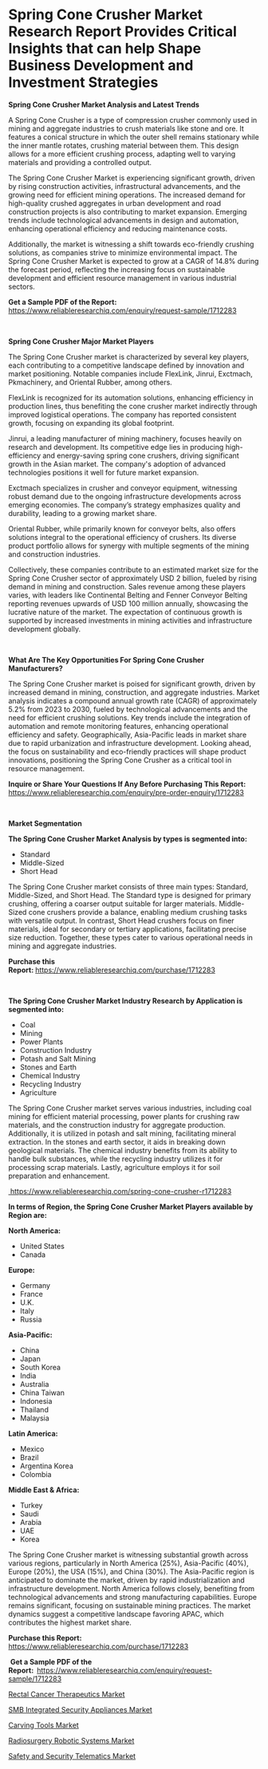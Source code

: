 <p><h1>Spring Cone Crusher Market Research Report Provides Critical Insights that can help Shape Business Development and Investment Strategies</h1></p><p><strong>Spring Cone Crusher Market Analysis and Latest Trends</strong></p>
<p><p>A Spring Cone Crusher is a type of compression crusher commonly used in mining and aggregate industries to crush materials like stone and ore. It features a conical structure in which the outer shell remains stationary while the inner mantle rotates, crushing material between them. This design allows for a more efficient crushing process, adapting well to varying materials and providing a controlled output.</p><p>The Spring Cone Crusher Market is experiencing significant growth, driven by rising construction activities, infrastructural advancements, and the growing need for efficient mining operations. The increased demand for high-quality crushed aggregates in urban development and road construction projects is also contributing to market expansion. Emerging trends include technological advancements in design and automation, enhancing operational efficiency and reducing maintenance costs. </p><p>Additionally, the market is witnessing a shift towards eco-friendly crushing solutions, as companies strive to minimize environmental impact. The Spring Cone Crusher Market is expected to grow at a CAGR of 14.8% during the forecast period, reflecting the increasing focus on sustainable development and efficient resource management in various industrial sectors.</p></p>
<p><strong>Get a Sample PDF of the Report:&nbsp;</strong> <a href="https://www.reliableresearchiq.com/enquiry/request-sample/1712283?utm_campaign=1780&utm_medium=2&utm_source=Github&utm_content=ia&utm_term=22102024&utm_id=spring-cone-crusher">https://www.reliableresearchiq.com/enquiry/request-sample/1712283</a></p>
<p>&nbsp;</p>
<p><strong>Spring Cone Crusher Major Market Players</strong></p>
<p><p>The Spring Cone Crusher market is characterized by several key players, each contributing to a competitive landscape defined by innovation and market positioning. Notable companies include FlexLink, Jinrui, Exctmach, Pkmachinery, and Oriental Rubber, among others. </p><p>FlexLink is recognized for its automation solutions, enhancing efficiency in production lines, thus benefiting the cone crusher market indirectly through improved logistical operations. The company has reported consistent growth, focusing on expanding its global footprint.</p><p>Jinrui, a leading manufacturer of mining machinery, focuses heavily on research and development. Its competitive edge lies in producing high-efficiency and energy-saving spring cone crushers, driving significant growth in the Asian market. The company's adoption of advanced technologies positions it well for future market expansion.</p><p>Exctmach specializes in crusher and conveyor equipment, witnessing robust demand due to the ongoing infrastructure developments across emerging economies. The company’s strategy emphasizes quality and durability, leading to a growing market share.</p><p>Oriental Rubber, while primarily known for conveyor belts, also offers solutions integral to the operational efficiency of crushers. Its diverse product portfolio allows for synergy with multiple segments of the mining and construction industries.</p><p>Collectively, these companies contribute to an estimated market size for the Spring Cone Crusher sector of approximately USD 2 billion, fueled by rising demand in mining and construction. Sales revenue among these players varies, with leaders like Continental Belting and Fenner Conveyor Belting reporting revenues upwards of USD 100 million annually, showcasing the lucrative nature of the market. The expectation of continuous growth is supported by increased investments in mining activities and infrastructure development globally.</p></p>
<p>&nbsp;</p>
<p><strong>What Are The Key Opportunities For Spring Cone Crusher Manufacturers?</strong></p>
<p><p>The Spring Cone Crusher market is poised for significant growth, driven by increased demand in mining, construction, and aggregate industries. Market analysis indicates a compound annual growth rate (CAGR) of approximately 5.2% from 2023 to 2030, fueled by technological advancements and the need for efficient crushing solutions. Key trends include the integration of automation and remote monitoring features, enhancing operational efficiency and safety. Geographically, Asia-Pacific leads in market share due to rapid urbanization and infrastructure development. Looking ahead, the focus on sustainability and eco-friendly practices will shape product innovations, positioning the Spring Cone Crusher as a critical tool in resource management.</p></p>
<p><strong>Inquire or Share Your Questions If Any Before Purchasing This Report:</strong> <a href="https://www.reliableresearchiq.com/enquiry/pre-order-enquiry/1712283?utm_campaign=1780&utm_medium=2&utm_source=Github&utm_content=ia&utm_term=22102024&utm_id=spring-cone-crusher">https://www.reliableresearchiq.com/enquiry/pre-order-enquiry/1712283</a></p>
<p>&nbsp;</p>
<p><strong>Market Segmentation</strong></p>
<p><strong>The Spring Cone Crusher Market Analysis by types is segmented into:</strong></p>
<p><ul><li>Standard</li><li>Middle-Sized</li><li>Short Head</li></ul></p>
<p><p>The Spring Cone Crusher market consists of three main types: Standard, Middle-Sized, and Short Head. The Standard type is designed for primary crushing, offering a coarser output suitable for larger materials. Middle-Sized cone crushers provide a balance, enabling medium crushing tasks with versatile output. In contrast, Short Head crushers focus on finer materials, ideal for secondary or tertiary applications, facilitating precise size reduction. Together, these types cater to various operational needs in mining and aggregate industries.</p></p>
<p><strong>Purchase this Report:&nbsp;</strong><a href="https://www.reliableresearchiq.com/purchase/1712283?utm_campaign=1780&utm_medium=2&utm_source=Github&utm_content=ia&utm_term=22102024&utm_id=spring-cone-crusher">https://www.reliableresearchiq.com/purchase/1712283</a></p>
<p>&nbsp;</p>
<p><strong>The Spring Cone Crusher Market Industry Research by Application is segmented into:</strong></p>
<p><ul><li>Coal</li><li>Mining</li><li>Power Plants</li><li>Construction Industry</li><li>Potash and Salt Mining</li><li>Stones and Earth</li><li>Chemical Industry</li><li>Recycling Industry</li><li>Agriculture</li></ul></p>
<p><p>The Spring Cone Crusher market serves various industries, including coal mining for efficient material processing, power plants for crushing raw materials, and the construction industry for aggregate production. Additionally, it is utilized in potash and salt mining, facilitating mineral extraction. In the stones and earth sector, it aids in breaking down geological materials. The chemical industry benefits from its ability to handle bulk substances, while the recycling industry utilizes it for processing scrap materials. Lastly, agriculture employs it for soil preparation and enhancement.</p></p>
<p><a href="https://www.reliableresearchiq.com/spring-cone-crusher-r1712283?utm_campaign=1780&utm_medium=2&utm_source=Github&utm_content=ia&utm_term=22102024&utm_id=spring-cone-crusher">&nbsp;https://www.reliableresearchiq.com/spring-cone-crusher-r1712283</a></p>
<p><strong>In terms of Region, the Spring Cone Crusher Market Players available by Region are:</strong></p>
<p>
    <p> <strong> North America: </strong>
        <ul>
            <li>United States</li>
            <li>Canada</li>
        </ul>
        </p> 
    <p> <strong> Europe: </strong>
        <ul>
            <li>Germany</li>
            <li>France</li>
            <li>U.K.</li>
            <li>Italy</li>
            <li>Russia</li>
        </ul>
        </p> 
    <p> <strong> Asia-Pacific: </strong>
        <ul>
            <li>China</li>
            <li>Japan</li>
            <li>South Korea</li>
            <li>India</li>
            <li>Australia</li>
            <li>China Taiwan</li>
            <li>Indonesia</li>
            <li>Thailand</li>
            <li>Malaysia</li>
        </ul>
        </p> 
    <p> <strong> Latin America: </strong>
        <ul>
            <li>Mexico</li>
            <li>Brazil</li>
            <li>Argentina Korea</li>
            <li>Colombia</li>
        </ul>
        </p> 
    <p> <strong> Middle East & Africa: </strong>
        <ul>
            <li>Turkey</li>
            <li>Saudi</li>
            <li>Arabia</li>
            <li>UAE</li>
            <li>Korea</li>
        </ul>
    </p>
    </p>
<p><p>The Spring Cone Crusher market is witnessing substantial growth across various regions, particularly in North America (25%), Asia-Pacific (40%), Europe (20%), the USA (15%), and China (30%). The Asia-Pacific region is anticipated to dominate the market, driven by rapid industrialization and infrastructure development. North America follows closely, benefiting from technological advancements and strong manufacturing capabilities. Europe remains significant, focusing on sustainable mining practices. The market dynamics suggest a competitive landscape favoring APAC, which contributes the highest market share.</p></p>
<p><strong>Purchase this Report: </strong><a href="https://www.reliableresearchiq.com/purchase/1712283?utm_campaign=1780&utm_medium=2&utm_source=Github&utm_content=ia&utm_term=22102024&utm_id=spring-cone-crusher">https://www.reliableresearchiq.com/purchase/1712283</a></p>
<p>&nbsp;<strong>Get a Sample PDF of the Report:&nbsp;&nbsp;</strong><a href="https://www.reliableresearchiq.com/enquiry/request-sample/1712283?utm_campaign=1780&utm_medium=2&utm_source=Github&utm_content=ia&utm_term=22102024&utm_id=spring-cone-crusher">https://www.reliableresearchiq.com/enquiry/request-sample/1712283</a></p>
<p><strong></strong></p>
<p><p><a href="https://www.linkedin.com/pulse/rectal-cancer-therapeutics-market-overview-forecast-2024-2031-ekftf?utm_campaign=1780&utm_medium=2&utm_source=Github&utm_content=ia&utm_term=22102024&utm_id=spring-cone-crusher">Rectal Cancer Therapeutics Market</a></p><p><a href="https://www.linkedin.com/pulse/strategic-market-insights-global-smb-integrated-security-appliances-4dz4f?utm_campaign=1780&utm_medium=2&utm_source=Github&utm_content=ia&utm_term=22102024&utm_id=spring-cone-crusher">SMB Integrated Security Appliances Market</a></p><p><a href="https://github.com/ygfu6u/Market-Research-Report-List-1/blob/main/carving-tools-market.md?utm_campaign=1780&utm_medium=2&utm_source=Github&utm_content=ia&utm_term=22102024&utm_id=spring-cone-crusher">Carving Tools Market</a></p><p><a href="https://www.linkedin.com/pulse/analyzing-global-radiosurgery-robotic-systems-market-growth-oui9f?utm_campaign=1780&utm_medium=2&utm_source=Github&utm_content=ia&utm_term=22102024&utm_id=spring-cone-crusher">Radiosurgery Robotic Systems Market</a></p><p><a href="https://www.linkedin.com/pulse/safety-security-telematics-market-global-trends-forecast-2024-jgekf?utm_campaign=1780&utm_medium=2&utm_source=Github&utm_content=ia&utm_term=22102024&utm_id=spring-cone-crusher">Safety and Security Telematics Market</a></p></p>